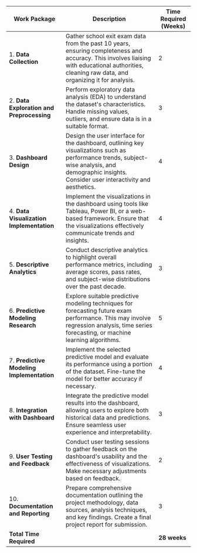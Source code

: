 | **Work Package** | **Description** | **Time Required (Weeks)** |
|------------------|-----------------|---------------------------|
| 1. **Data Collection** | Gather school exit exam data from the past 10 years, ensuring completeness and accuracy. This involves liaising with educational authorities, cleaning raw data, and organizing it for analysis. | 2 |
| 2. **Data Exploration and Preprocessing** | Perform exploratory data analysis (EDA) to understand the dataset's characteristics. Handle missing values, outliers, and ensure data is in a suitable format. | 3 |
| 3. **Dashboard Design** | Design the user interface for the dashboard, outlining key visualizations such as performance trends, subject-wise analysis, and demographic insights. Consider user interactivity and aesthetics. | 4 |
| 4. **Data Visualization Implementation** | Implement the visualizations in the dashboard using tools like Tableau, Power BI, or a web-based framework. Ensure that the visualizations effectively communicate trends and insights. | 4 |
| 5. **Descriptive Analytics** | Conduct descriptive analytics to highlight overall performance metrics, including average scores, pass rates, and subject-wise distributions over the past decade. | 3 |
| 6. **Predictive Modeling Research** | Explore suitable predictive modeling techniques for forecasting future exam performance. This may involve regression analysis, time series forecasting, or machine learning algorithms. | 5 |
| 7. **Predictive Modeling Implementation** | Implement the selected predictive model and evaluate its performance using a portion of the dataset. Fine-tune the model for better accuracy if necessary. | 4 |
| 8. **Integration with Dashboard** | Integrate the predictive model results into the dashboard, allowing users to explore both historical data and predictions. Ensure seamless user experience and interpretability. | 3 |
| 9. **User Testing and Feedback** | Conduct user testing sessions to gather feedback on the dashboard's usability and the effectiveness of visualizations. Make necessary adjustments based on feedback. | 2 |
| 10. **Documentation and Reporting** | Prepare comprehensive documentation outlining the project methodology, data sources, analysis techniques, and key findings. Create a final project report for submission. | 3 |
| **Total Time Required** | | **28 weeks** |

